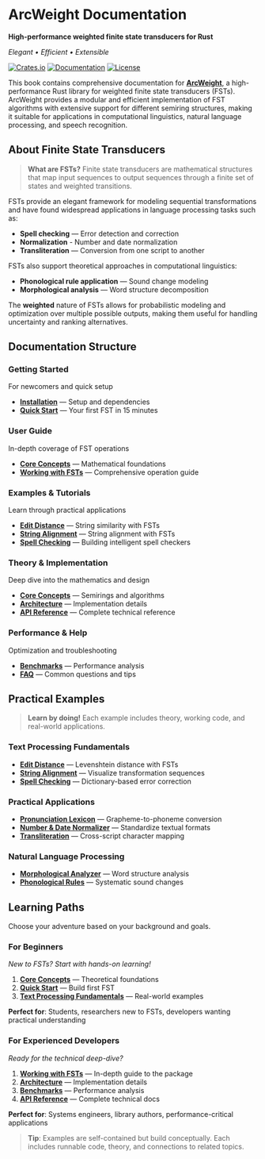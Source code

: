 # ArcWeight Documentation

**High-performance weighted finite state transducers for Rust**

*Elegant • Efficient • Extensible*

[![Crates.io](https://img.shields.io/crates/v/arcweight.svg)](https://crates.io/crates/arcweight)
[![Documentation](https://docs.rs/arcweight/badge.svg)](https://docs.rs/arcweight)
[![License](https://img.shields.io/badge/license-Apache%202.0-blue.svg)](https://github.com/aaronstevenwhite/arcweight/blob/main/LICENSE)

This book contains comprehensive documentation for **[ArcWeight](https://github.com/aaronstevenwhite/arcweight)**, a high-performance Rust library for weighted finite state transducers (FSTs). ArcWeight provides a modular and efficient implementation of FST algorithms with extensive support for different semiring structures, making it suitable for applications in computational linguistics, natural language processing, and speech recognition.

## About Finite State Transducers

> **What are FSTs?** Finite state transducers are mathematical structures that map input sequences to output sequences through a finite set of states and weighted transitions.

FSTs provide an elegant framework for modeling sequential transformations and have found widespread applications in language processing tasks such as:

 
- **Spell checking** — Error detection and correction
- **Normalization** - Number and date normalization
- **Transliteration** — Conversion from one script to another


FSTs also support theoretical approaches in computational linguistics:

- **Phonological rule application** — Sound change modeling
- **Morphological analysis** — Word structure decomposition  


The **weighted** nature of FSTs allows for probabilistic modeling and optimization over multiple possible outputs, making them useful for handling uncertainty and ranking alternatives.

## Documentation Structure

### Getting Started
For newcomers and quick setup

- **[Installation](installation.md)** — Setup and dependencies
- **[Quick Start](quick-start.md)** — Your first FST in 15 minutes

### User Guide
In-depth coverage of FST operations

- **[Core Concepts](core-concepts/README.md)** — Mathematical foundations
- **[Working with FSTs](working-with-fsts/README.md)** — Comprehensive operation guide

### Examples & Tutorials
Learn through practical applications

- **[Edit Distance](examples/text-processing/edit_distance.md)** — String similarity with FSTs
- **[String Alignment](examples/text-processing/string_alignment.md)** — String alignment with FSTs
- **[Spell Checking](examples/text-processing/spell_checking.md)** — Building intelligent spell checkers


### Theory & Implementation
Deep dive into the mathematics and design

- **[Core Concepts](core-concepts/)** — Semirings and algorithms
- **[Architecture](architecture/)** — Implementation details
- **[API Reference](api-reference.md)** — Complete technical reference

### Performance & Help
Optimization and troubleshooting

- **[Benchmarks](benchmarks.md)** — Performance analysis
- **[FAQ](faq.md)** — Common questions and tips

## Practical Examples

> **Learn by doing!** Each example includes theory, working code, and real-world applications.

### Text Processing Fundamentals

- **[Edit Distance](examples/text-processing/edit_distance.md)** — Levenshtein distance with FSTs
- **[String Alignment](examples/text-processing/string_alignment.md)** — Visualize transformation sequences
- **[Spell Checking](examples/text-processing/spell_checking.md)** — Dictionary-based error correction

### Practical Applications

- **[Pronunciation Lexicon](examples/practical-applications/pronunciation_lexicon.md)** — Grapheme-to-phoneme conversion
- **[Number & Date Normalizer](examples/practical-applications/number_date_normalizer.md)** — Standardize textual formats
- **[Transliteration](examples/practical-applications/transliteration.md)** — Cross-script character mapping

### Natural Language Processing

- **[Morphological Analyzer](examples/linguistic-applications/morphological_analyzer.md)** — Word structure analysis
- **[Phonological Rules](examples/linguistic-applications/phonological_rules.md)** — Systematic sound changes

## Learning Paths

Choose your adventure based on your background and goals.

### For Beginners
*New to FSTs? Start with hands-on learning!*

1. **[Core Concepts](core-concepts/)** — Theoretical foundations
2. **[Quick Start](quick-start.md)** — Build first FST
3. **[Text Processing Fundamentals](examples/text-processing/)** — Real-world examples

**Perfect for**: Students, researchers new to FSTs, developers wanting practical understanding

### For Experienced Developers
*Ready for the technical deep-dive?*

1. **[Working with FSTs](working-with-fsts/README.md)** — In-depth guide to the package
2. **[Architecture](architecture/README.md)** — Implementation details
3. **[Benchmarks](benchmarks.md)** — Performance analysis
4. **[API Reference](api-reference.md)** — Complete technical docs


**Perfect for**: Systems engineers, library authors, performance-critical applications

> **Tip**: Examples are self-contained but build conceptually. Each includes runnable code, theory, and connections to related topics.